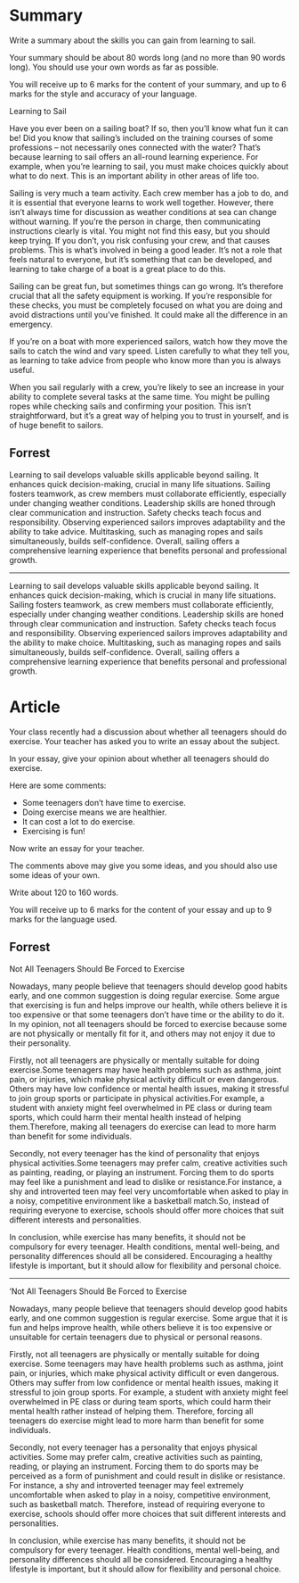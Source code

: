 # Summary
Write a summary about the skills you can gain from learning to sail.

Your summary should be about 80 words long (and no more than 90 words long). You should use your own words as far as possible.

You will receive up to 6 marks for the content of your summary, and up to 6 marks for the style and accuracy of your language.

Learning to Sail


Have you ever been on a sailing boat? If so, then you’ll know what fun it can be! Did you know that sailing’s included on the training courses of some professions – not necessarily ones connected with the water? That’s because learning to sail offers an all-round learning experience. For example, when you’re learning to sail, you must make choices quickly about what to do next. This is an important ability in other areas of life too.

Sailing is very much a team activity. Each crew member has a job to do, and it is essential that everyone learns to work well together. However, there isn’t always time for discussion as weather conditions at sea can change without warning. If you’re the person in charge, then communicating instructions clearly is vital. You might not find this easy, but you should keep trying. If you don’t, you risk confusing your crew, and that causes problems. This is what’s involved in being a good leader. It’s not a role that feels natural to everyone, but it’s something that can be developed, and learning to take charge of a boat is a great place to do this.

Sailing can be great fun, but sometimes things can go wrong. It’s therefore crucial that all the safety equipment is working. If you’re responsible for these checks, you must be completely focused on what you are doing and avoid distractions until you’ve finished. It could make all the difference in an emergency.

If you’re on a boat with more experienced sailors, watch how they move the sails to catch the wind and vary speed. Listen carefully to what they tell you, as learning to take advice from people who know more than you is always useful.

When you sail regularly with a crew, you’re likely to see an increase in your ability to complete several tasks at the same time. You might be pulling ropes while checking sails and confirming your position. This isn’t straightforward, but it’s a great way of helping you to trust in yourself, and is of huge benefit to sailors.

## Forrest
Learning to sail develops valuable skills applicable beyond sailing. It enhances quick decision-making, crucial in many life situations. Sailing fosters teamwork, as crew members must collaborate efficiently, especially under changing weather conditions. Leadership skills are honed through clear communication and instruction. Safety checks teach focus and responsibility. Observing experienced sailors improves adaptability and the ability to take advice. Multitasking, such as managing ropes and sails simultaneously, builds self-confidence. Overall, sailing offers a comprehensive learning experience that benefits personal and professional growth.

---
Learning to sail develops valuable skills applicable beyond sailing. It enhances quick decision-making, which is crucial in many life situations. Sailing fosters teamwork, as crew members must collaborate efficiently, especially under changing weather conditions. Leadership skills are honed through clear communication and instruction. Safety checks teach focus and responsibility. Observing experienced sailors improves adaptability and the ability to make choice. Multitasking, such as managing ropes and sails simultaneously, builds self-confidence. Overall, sailing offers a comprehensive learning experience that benefits personal and professional growth.

# Article
Your class recently had a discussion about whether all teenagers should do exercise. Your teacher has asked you to write an essay about the subject.

In your essay, give your opinion about whether all teenagers should do exercise.

Here are some comments:
- Some teenagers don’t have time to exercise.
- Doing exercise means we are healthier.
- It can cost a lot to do exercise.
- Exercising is fun!

Now write an essay for your teacher.

The comments above may give you some ideas, and you should also use some ideas of your own.

Write about 120 to 160 words.

You will receive up to 6 marks for the content of your essay and up to 9 marks for the language used.

## Forrest

Not All Teenagers Should Be Forced to Exercise

Nowadays, many people believe that teenagers should develop good habits early, and one common suggestion is doing regular exercise. Some argue that exercising is fun and helps improve our health, while others believe it is too expensive or that some teenagers don’t have time or the ability to do it. In my opinion, not all teenagers should be forced to exercise because some are not physically or mentally fit for it, and others may not enjoy it due to their personality.

Firstly, not all teenagers are physically or mentally suitable for doing exercise.Some teenagers may have health problems such as asthma, joint pain, or injuries, which make physical activity difficult or even dangerous. Others may have low confidence or mental health issues, making it stressful to join group sports or participate in physical activities.For example, a student with anxiety might feel overwhelmed in PE class or during team sports, which could harm their mental health instead of helping them.Therefore, making all teenagers do exercise can lead to more harm than benefit for some individuals.

Secondly, not every teenager has the kind of personality that enjoys physical activities.Some teenagers may prefer calm, creative activities such as painting, reading, or playing an instrument. Forcing them to do sports may feel like a punishment and lead to dislike or resistance.For instance, a shy and introverted teen may feel very uncomfortable when asked to play in a noisy, competitive environment like a basketball match.So, instead of requiring everyone to exercise, schools should offer more choices that suit different interests and personalities.

In conclusion, while exercise has many benefits, it should not be compulsory for every teenager. Health conditions, mental well-being, and personality differences should all be considered. Encouraging a healthy lifestyle is important, but it should allow for flexibility and personal choice.

---
‘Not All Teenagers Should Be Forced to Exercise

Nowadays, many people believe that teenagers should develop good habits early, and one common suggestion is regular exercise. Some argue that it is fun and helps improve health, while others believe it is too expensive or unsuitable for certain teenagers due to physical or personal reasons.

Firstly, not all teenagers are physically or mentally suitable for doing exercise. Some teenagers may have health problems such as asthma, joint pain, or injuries, which make physical activity difficult or even dangerous. Others may suffer from low confidence or mental health issues, making it stressful to join group sports. For example, a student with anxiety might feel overwhelmed in PE class or during team sports, which could harm their mental health rather instead of helping them. Therefore, forcing all teenagers do exercise might lead to more harm than benefit for some individuals.

Secondly, not every teenager has a personality that enjoys physical activities. Some may prefer calm, creative activities such as painting, reading, or playing an instrument. Forcing them to do sports may be perceived as a form of punishment and could result in dislike or resistance. For instance, a shy and introverted teenager may feel extremely uncomfortable when asked to play in a noisy, competitive environment, such as basketball match. Therefore, instead of requiring everyone to exercise, schools should offer more choices that suit different interests and personalities.

In conclusion, while exercise has many benefits, it should not be compulsory for every teenager. Health conditions, mental well-being, and personality differences should all be considered. Encouraging a healthy lifestyle is important, but it should allow for flexibility and personal choice.
